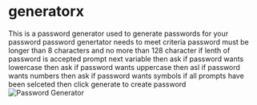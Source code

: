 # generatorx
This is a password generator used to generate passwords  for your password
password genertator needs to meet criteria 
password must be longer than 8 characters and no more than 128 character 
if lenth of password is accepted prompt next variable
then ask if password wants lowercase
then ask if password wants uppercase
then asl if password wants numbers 
then ask if password wants symbols
if all prompts have been selceted 
then click generate to create password
![Password Generator](https://user-images.githubusercontent.com/21076850/212772344-bb9b7075-2752-466d-9ff2-b2876414d127.gif)
